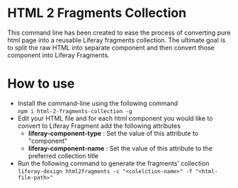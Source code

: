# HTML 2 Fragments Collection

This command line has been created to ease the process of converting pure html page into a reusable Liferay fragments collection.
The ultimate goal is to split the raw HTML into separate component and then convert those component into Liferay Fragments.

# **How to use**
- Install the command-line using the following command <br/>`npm i html-2-fragments-collection -g`
- Edit your HTML file and for each html component you would like to convert to Liferay Fragment add the following attributes
  - **liferay-component-type** : Set the value of this attribute to "component"
  - **liferay-component-name** : Set the value of this attribute to the preferred collection title
- Run the following command to generate the fragments' collection <br/> `liferay-design html2fragments -c "<colelction-name>" -f "<html-file-path>"
  `
